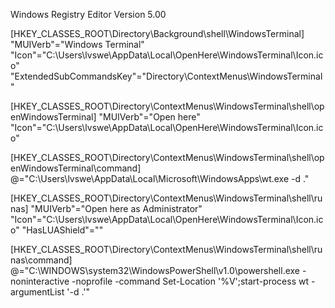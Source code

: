 Windows Registry Editor Version 5.00

[HKEY_CLASSES_ROOT\Directory\Background\shell\WindowsTerminal]
"MUIVerb"="Windows Terminal"
"Icon"="C:\\Users\\lvswe\\AppData\\Local\\OpenHere\\WindowsTerminal\\Icon.ico"
"ExtendedSubCommandsKey"="Directory\\ContextMenus\\WindowsTerminal"

[HKEY_CLASSES_ROOT\Directory\ContextMenus\WindowsTerminal\shell\openWindowsTerminal]
"MUIVerb"="Open here"
"Icon"="C:\\Users\\lvswe\\AppData\\Local\\OpenHere\\WindowsTerminal\\Icon.ico"

[HKEY_CLASSES_ROOT\Directory\ContextMenus\WindowsTerminal\shell\openWindowsTerminal\command]
@="C:\\Users\\lvswe\\AppData\\Local\\Microsoft\\WindowsApps\\wt.exe -d ."

[HKEY_CLASSES_ROOT\Directory\ContextMenus\WindowsTerminal\shell\runas]
"MUIVerb"="Open here as Administrator"
"Icon"="C:\\Users\\lvswe\\AppData\\Local\\OpenHere\\WindowsTerminal\\Icon.ico"
"HasLUAShield"=""

[HKEY_CLASSES_ROOT\Directory\ContextMenus\WindowsTerminal\shell\runas\command]
@="C:\\WINDOWS\\system32\\WindowsPowerShell\\v1.0\\powershell.exe -noninteractive -noprofile -command Set-Location '%V';start-process wt -argumentList '-d .'"
